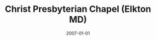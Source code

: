 ---
date: &id001 2007-01-01
end_date: null
location:
  address: 2420 Singerly Road
  city: Elkton
  state: MD
minister:
- end: 2013-01-01
  name: David T. King
  start: 2007-01-01
  type: Organizing Pastor
ministers:
- David T. King
name: Christ Presbyterian Chapel
names:
- end: 2013-01-01
  name: Christ Presbyterian Chapel
  start: 2007-01-01
origination_date: *id001
raw_data: MISSING
received_from: null
states:
- MD
status:
  active: false
  end_date: 2013-01-01
  reason: null
  received_from: null
  withdrawal_to: null
title: Christ Presbyterian Chapel (Elkton MD)
year_established:
- 2007

---